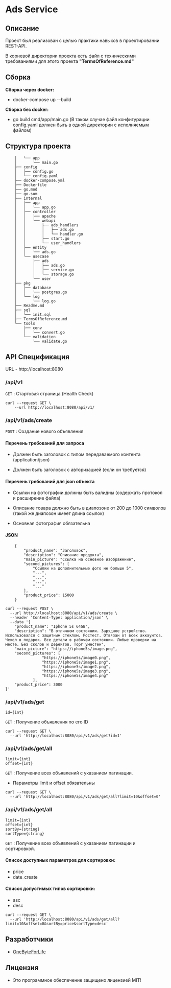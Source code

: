 # Ads Service

## Описание
Проект был реализован с целью практики навыков в проектировании REST-API.

В корневой директории проекта есть файл с техническими требованиями для этого проекта **"TermsOfReference.md"**

## Сборка
**Сборка через docker:**
- docker-compose up --build
    
**Сборка без docker:**
- go build cmd/app/main.go (В таком случае файл конфигурации config.yaml должен быть в одной директории с исполняемым файлом)

## Структура проекта
``` ├── cmd
    │   └── app
    │       └── main.go
    ├── config
    │   ├── config.go
    │   └── config.yaml
    ├── docker-compose.yml
    ├── Dockerfile
    ├── go.mod
    ├── go.sum
    ├── internal
    │   ├── app
    │   │   └── app.go
    │   ├── controller
    │   │   ├── apache
    │   │   └── webapi
    │   │       ├── ads_handlers
    │   │       │   ├── ads.go
    │   │       │   └── handler.go
    │   │       ├── start.go
    │   │       └── user_handlers
    │   ├── entity
    │   │   └── ads.go
    │   └── usecase
    │       ├── ads
    │       │   ├── ads.go
    │       │   ├── service.go
    │       │   └── storage.go
    │       └── user
    ├── pkg
    │   ├── database
    │   │   └── postgres.go
    │   └── log
    │       └── log.go
    ├── Readme.md
    ├── sql
    │   └── init.sql
    ├── TermsOfReference.md
    └── tools
        ├── conv
        │   └── convert.go
        └── validation
            └── validate.go
```
  
## API Спецификация

URL - http://localhost:8080

### **/api/v1**

`GET` : Стартовая страница (Health Check)

```
curl --request GET \
    --url http://localhost:8080/api/v1/
```

### **/api/v1/ads/create**

`POST` : Создание нового объявления

#### Перечень требований для запроса
- Должен быть заголовок с типом передаваемого контента (application/json)

- Должен быть заголовок с авторизацией (если он требуется)

#### Перечень требований для json объекта
- Ссылки на фотографии должны быть валидны (содержать протокол и расширение файла)

- Описание товара должно быть в диапозоне от 200 до 1000 символов (такой же диапозон имеет длина ссылок)

- Основная фотография обязательна 

#### JSON
```
    {
        "product_name": "Заголовок",
        "description": "Описание продукта",
        "main_picture": "Ссылка на основное изображение",
        "second_pictures": [
            "Ссылки на дополнительные фото не больше 5",
            "...",
            "...",
            "...",
            "..."
        ],
        "product_price": 15000
    }
```

```
curl --request POST \
  --url http://localhost:8080/api/v1/ads/create \
  --header 'Content-Type: application/json' \
  --data '{
    "product_name": "Iphone 5s 64GB",
    "description": "В отличном состоянии. Зарядное устройство. Использовался с защитным стеклом. Ростест. Отвязан от всех аккаунтов. Чехол в подарок. Все детали в рабочем состоянии. Любые проверки на месте. Без сколов и дефектов. Торг уместен",
    "main_picture": "https://iphone5s/image.png",
    "second_pictures": [
                "https://iphone5s/image0.png",
                "https://iphone5s/image1.png",
                "https://iphone5s/image2.png",
                "https://iphone5s/image3.png",
                "https://iphone5s/image4.png"
            ],
    "product_price": 3000
}'
```

### **/api/v1/ads/get**
    id={int}

`GET` : Получение объявления по его ID

```
curl --request GET \
  --url 'http://localhost:8080/api/v1/ads/get?id=1'
```

### **/api/v1/ads/get/all**
    limit={int}
    offset={int}

`GET` : Получение всех объявлений с указанием пагинации.

- Параметры limit и offset обязательны

```
curl --request GET \
  --url 'http://localhost:8080/api/v1/ads/get/all?limit=10&offset=0'
```

### **/api/v1/ads/get/all**
    limit={int}
    offset={int}
    sortBy={string}
    sortType={string}

`GET` : Получение всех объявлений с указанием пагинации и сортировкой.

#### Список доступных параметров для сортировки:
- price
- date_create

#### Список допустимых типов сортировки:
- asc
- desc

```
curl --request GET \
  --url 'http://localhost:8080/api/v1/ads/get/all?limit=10&offset=0&sortBy=price&sortType=desc'
```

## Разработчики

- [OneByteForLife](https://github.com/OneByteForLife)
  
## Лицензия

- Это программное обеспечение защищено лицензией MIT!